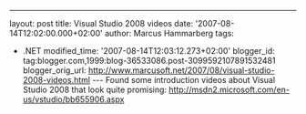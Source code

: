 ---
layout: post
title: Visual Studio 2008 videos date: '2007-08-14T12:02:00.000+02:00'
author: Marcus Hammarberg
tags:
  - .NET
modified_time: '2007-08-14T12:03:12.273+02:00'
blogger_id: tag:blogger.com,1999:blog-36533086.post-3099592107891532481
blogger_orig_url: http://www.marcusoft.net/2007/08/visual-studio-2008-videos.html ---
Found some introduction videos about Visual Studio 2008 that look quite
promising: <http://msdn2.microsoft.com/en-us/vstudio/bb655906.aspx>
